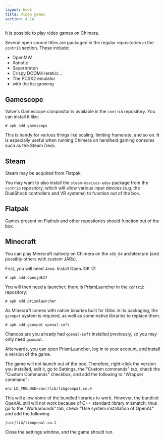 ```yaml
---
layout: book
title: Video games
section: 4.14
---
```


It is possible to play video games on Chimera.

Several open source titles are packaged in the regular repositories in
the `contrib` section. These include:

* OpenMW
* Xonotic
* Sauerbraten
* Crispy DOOM/Heretic/...
* The PCSX2 emulator
* with the list growing

## Gamescope

Valve's Gamescope compositor is available in the `contrib` repository.
You can install it like:

```
# apk add gamescope
```

This is handy for various things like scaling, limiting framerate, and so
on. It is especially useful when running Chimera on handheld gaming consoles
such as the Steam Deck.

## Steam

Steam may be acquired from Flatpak.

You may want to also install the `steam-devices-udev` package from the
`contrib` repository, which will allow various input devices (e.g.
the DualShock controllers and VR systems) to function out of the box.

## Flatpak

Games present on Flathub and other repositories should function out of
the box.

## Minecraft

You can play Minecraft natively on Chimera on the `x86_64` architecture
(and possibly others with custom JARs).

First, you will need Java. Install OpenJDK 17:

```
# apk add openjdk17
```

You will then need a launcher; there is PrismLauncher in the `contrib`
repository:

```
# apk add prismlauncher
```

As Minecraft comes with native binaries built for Glibc in its packaging,
the `gcompat` system is required, as well as some native libraries to
replace them.

```
# apk add gcompat openal-soft
```

Chances are you already had `openal-soft` installed previously, so you may
only need `gcompat`.

Afterwards, you can open PrismLauncher, log in to your account, and install
a version of the game.

The game will not launch out of the box. Therefore, right-click the version
you installed, edit it, go to Settings, the "Custom commands" tab, check the
"Custom Commands" checkbox, and add the following to "Wrapper command":

```
env LD_PRELOAD=/usr/lib/libgcompat.so.0
```

This will allow some of the bundled libraries to work. However, the bundled
OpenAL still will not work because of C++ standard library mismatch; thus
go to the "Workarounds" tab, check "Use system installation of OpenAL" and
add the following:

```
/usr/lib/libopenal.so.1
```

Close the settings window, and the game should run.
